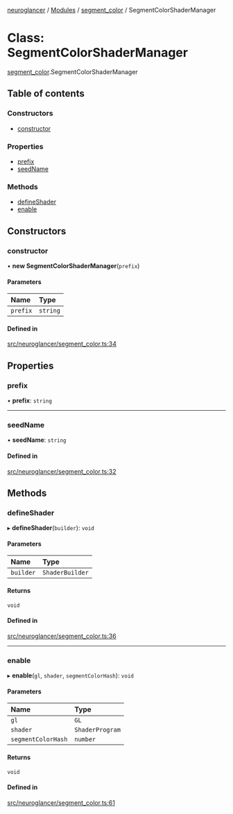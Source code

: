 [neuroglancer](../README.md) / [Modules](../modules.md) / [segment\_color](../modules/segment_color.md) / SegmentColorShaderManager

# Class: SegmentColorShaderManager

[segment_color](../modules/segment_color.md).SegmentColorShaderManager

## Table of contents

### Constructors

- [constructor](segment_color.SegmentColorShaderManager.md#constructor)

### Properties

- [prefix](segment_color.SegmentColorShaderManager.md#prefix)
- [seedName](segment_color.SegmentColorShaderManager.md#seedname)

### Methods

- [defineShader](segment_color.SegmentColorShaderManager.md#defineshader)
- [enable](segment_color.SegmentColorShaderManager.md#enable)

## Constructors

### constructor

• **new SegmentColorShaderManager**(`prefix`)

#### Parameters

| Name | Type |
| :------ | :------ |
| `prefix` | `string` |

#### Defined in

[src/neuroglancer/segment_color.ts:34](https://github.com/ActiveBrainAtlas2/neuroglancer/blob/958d23e0/src/neuroglancer/segment_color.ts#L34)

## Properties

### prefix

• **prefix**: `string`

___

### seedName

• **seedName**: `string`

#### Defined in

[src/neuroglancer/segment_color.ts:32](https://github.com/ActiveBrainAtlas2/neuroglancer/blob/958d23e0/src/neuroglancer/segment_color.ts#L32)

## Methods

### defineShader

▸ **defineShader**(`builder`): `void`

#### Parameters

| Name | Type |
| :------ | :------ |
| `builder` | `ShaderBuilder` |

#### Returns

`void`

#### Defined in

[src/neuroglancer/segment_color.ts:36](https://github.com/ActiveBrainAtlas2/neuroglancer/blob/958d23e0/src/neuroglancer/segment_color.ts#L36)

___

### enable

▸ **enable**(`gl`, `shader`, `segmentColorHash`): `void`

#### Parameters

| Name | Type |
| :------ | :------ |
| `gl` | `GL` |
| `shader` | `ShaderProgram` |
| `segmentColorHash` | `number` |

#### Returns

`void`

#### Defined in

[src/neuroglancer/segment_color.ts:61](https://github.com/ActiveBrainAtlas2/neuroglancer/blob/958d23e0/src/neuroglancer/segment_color.ts#L61)
